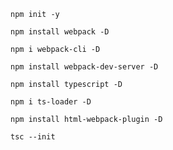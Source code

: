 `npm init -y`

`npm install webpack -D`

`npm i webpack-cli -D`

`npm install webpack-dev-server -D`

`npm install typescript -D`

`npm i ts-loader -D`

`npm install html-webpack-plugin -D`

`tsc --init`


